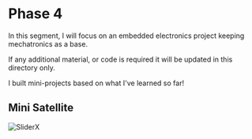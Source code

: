 # Phase 4

In this segment, I will focus on an embedded electronics project keeping mechatronics as a base.


If any additional material, or code is required it will be updated in this directory only.

I built mini-projects based on what I've learned so far!

## Mini Satellite
![SliderX](![SliderX](https://user-images.githubusercontent.com/40523329/142217890-5adcf6f6-8a22-4789-9440-02a3cd86a1b8.png)
)


